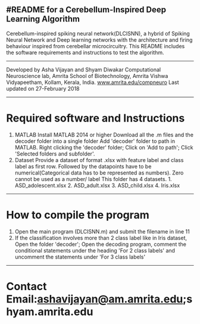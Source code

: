 #README for a Cerebellum-Inspired Deep Learning Algorithm
---------------------------------------------------------
Cerebellum-inspired spiking neural network(DLCISNN), a hybrid of Spiking Neural Network and Deep learning networks with the architecture and firing behaviour inspired from cerebellar microcircuitry. This README includes the software requirements and instructions to test the algorithm.

---------------------------------------------------------
Developed by Asha Vijayan and Shyam Diwakar
Computational Neuroscience lab, Amrita School of Biotechnology, Amrita Vishwa Vidyapeetham, Kollam, Kerala, India.
www.amrita.edu/compneuro
Last updated on 27-February 2018

---------------------------------------------------------

# Required software and Instructions
1. MATLAB
	Install MATLAB 2014 or higher
	Download all the .m files and the decoder folder into a single folder
	Add 'decoder' folder to path in MATLAB. 
		Right clicking the 'decoder' folder; 
		Click on 'Add to path'; 
		Click 'Selected folders and subfolder'.
2. Dataset
	Provide a dataset of format .xlsx with feature label and class label as first row.
	Followed by the datapoints have to be numerical(Categorical data has to be represented as numbers). 	Zero cannot be used as a number/ label
	This folder has 4 datasets.
		1. ASD_adolescent.xlsx
		2. ASD_adult.xlsx
		3. ASD_child.xlsx
		4. Iris.xlsx

---------------------------------------------------------
# How to compile the program

1. Open the main program (DLCISNN.m) and submit the filename in line 11
2. If the classification involves more than 2 class label like in Iris dataset, Open the folder 'decoder'; Open the decoding program, comment the conditional statements under the heading 'For 2 class labels' and uncomment the statements under 'For 3 class labels'

---------------------------------------------------------

# Contact Email:ashavijayan@am.amrita.edu;shyam.amrita.edu